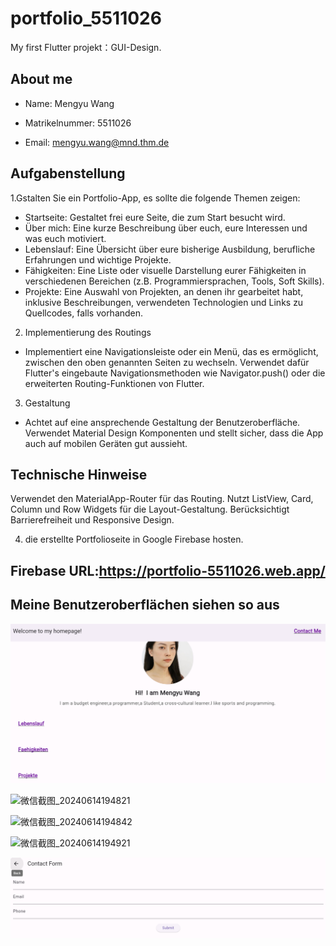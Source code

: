 # portfolio_5511026

My first Flutter projekt：GUI-Design.

## About me

- Name: Mengyu Wang

- Matrikelnummer: 5511026

- Email: mengyu.wang@mnd.thm.de


## Aufgabenstellung

1.Gstalten Sie ein Portfolio-App, es sollte die folgende Themen zeigen:

- Startseite: Gestaltet frei eure Seite, die zum Start besucht wird.
- Über mich: Eine kurze Beschreibung über euch, eure Interessen und was euch motiviert.
- Lebenslauf: Eine Übersicht über eure bisherige Ausbildung, berufliche Erfahrungen und wichtige
Projekte.
- Fähigkeiten: Eine Liste oder visuelle Darstellung eurer Fähigkeiten in verschiedenen Bereichen (z.B.
Programmiersprachen, Tools, Soft Skills).
- Projekte: Eine Auswahl von Projekten, an denen ihr gearbeitet habt, inklusive Beschreibungen,
verwendeten Technologien und Links zu Quellcodes, falls vorhanden.

2. Implementierung des Routings
   
- Implementiert eine Navigationsleiste oder ein Menü, das es ermöglicht, zwischen den oben genannten
Seiten zu wechseln. Verwendet dafür Flutter's eingebaute Navigationsmethoden wie Navigator.push()
oder die erweiterten Routing-Funktionen von Flutter.

3. Gestaltung
   
- Achtet auf eine ansprechende Gestaltung der Benutzeroberfläche. Verwendet Material Design
Komponenten und stellt sicher, dass die App auch auf mobilen Geräten gut aussieht.

## Technische Hinweise

Verwendet den MaterialApp-Router für das Routing.
Nutzt ListView, Card, Column und Row Widgets für die Layout-Gestaltung.
Berücksichtigt Barrierefreiheit und Responsive Design.

4. die erstellte Portfolioseite in Google Firebase hosten.

## Firebase URL:https://portfolio-5511026.web.app/

## Meine Benutzeroberflächen siehen so aus
![alt text](image.png)

![微信截图_20240614194821](https://github.com/Mengyuuuuuuu/portfolio_5511026/assets/168071730/dac734f0-bf6a-40a0-9f7b-7c9dc3545134)


![微信截图_20240614194842](https://github.com/Mengyuuuuuuu/portfolio_5511026/assets/168071730/e464e367-1acf-4db7-b296-2061c6cab4e1)


![微信截图_20240614194921](https://github.com/Mengyuuuuuuu/portfolio_5511026/assets/168071730/82878f14-2de0-4690-b5b1-06b3ccb40830)


![alt text](image-1.png)



